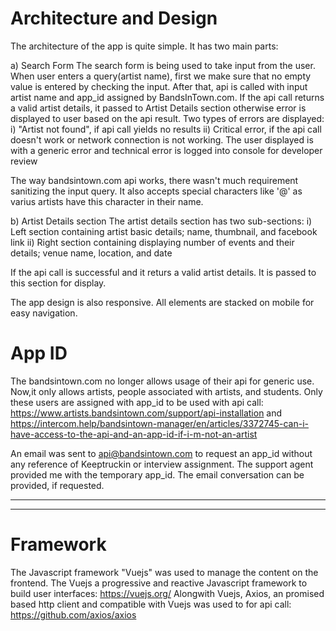 # Architecture and Design
The architecture of the app is quite simple. It has two main parts: 

a) Search Form
The search form is being used to take input from the user. When user enters a query(artist name), first we make sure that no empty value is entered by checking the input. After that, api is called with input artist name and app_id assigned by BandsInTown.com. If the api call returns a valid artist details, it passed to Artist Details section otherwise error is displayed to user based on the api result.
Two types of errors are displayed:
 i) "Artist not found", if api call yields no results
ii) Critical error, if the api call doesn't work or network connection is not working. The user displayed is with a generic error and technical error is logged into console for developer review

The way bandsintown.com api works, there wasn't much requirement sanitizing the input query. It also accepts special characters like '@' as varius artists have this character in their name.

b) Artist Details section
The artist details section has two sub-sections:
 i) Left section containing artist basic details; name, thumbnail, and facebook link
ii) Right section containing displaying number of events and their details; venue name, location, and date

If the api call is successful and it returs a valid artist details. It is passed to this section for display.

The app design is also responsive. All elements are stacked on mobile for easy navigation.

 # App ID
 The bandsintown.com no longer allows usage of their api for generic use. Now,it only allows artists, people associated with artists, and students. Only these users are assigned with app_id to be used with api call: https://www.artists.bandsintown.com/support/api-installation and https://intercom.help/bandsintown-manager/en/articles/3372745-can-i-have-access-to-the-api-and-an-app-id-if-i-m-not-an-artist

 An email was sent to api@bandsintown.com to request an app_id without any reference of Keeptruckin or interview assignment. The support agent provided me with the temporary app_id. The email conversation can be provided, if requested.


 ------------------------------------------------------------------
 ------------------------------------------------------------------
# Framework
The Javascript framework "Vuejs" was used to manage the content on the frontend. The Vuejs a progressive and reactive Javascript framework to build user interfaces: https://vuejs.org/
Alongwith Vuejs, Axios, an promised based http client and compatible with Vuejs was used to for api call: https://github.com/axios/axios



